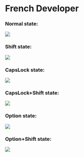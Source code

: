 # French Developer

### Normal state:
<img src="https://d3dehtdmp2rwcw.cloudfront.net/ms_256413/xJLLaf3QrNP1U2SRTt35xdZmci7Y9L/French%2BDeveloper%2B2019-11-29%2B14-56-57.png?Expires=1575037800&Signature=DU7MVGRpTd7CQxtlGczCiCAM28okxjeXuawpYm-dWs9Qau4q4i~Nln358IprGBcMxBuoL1eN~73XXV5icntC1ETqKjCX9iLVKkXUjF5RN~eQKgNj8WwNn0xsVvWe6WJ5Q~LwkbSk-I7mEedtJRYNU84qOFNc575LspRDO~Cml5AlFS4X8PIoKOwYH14Po0744DlCSQp7r8bsGcqFiv74hb3eSvSgND7FHS6voO~YOpYv6gUIlE5ejGRUNrlh0FM43iWxh~vmfY8Z99m~8dFZk5kVo1fISI0qMwvig3EpnHuW4opyWv6KbeFNqvXpOaRSOPA9raF41p6Kt7xS1I2LCw__&Key-Pair-Id=APKAJBCGYQYURKHBGCOA">

### Shift state:
<img src="https://d3dehtdmp2rwcw.cloudfront.net/ms_256413/ZcESdmdmmHXBGusmA889SCBTC7J9TE/French%2BDeveloper%2B2019-11-29%2B14-59-45.png?Expires=1575037800&Signature=IA6RUfAF4fue6zZhKoerTFHVsA4nKSvjbh112uLMO8mYhQrWr7b1wR1FC4bdYURsEtNLcklcvxDiToeWxiwdUctI3Dun8NnEQ7dFqxy1bNofdLjryRDwMBfhw9FJ1~4MNf~Zs6am2jnI~CdW6PaXSI2TqoOx8mbzY6zaI6CRQuXzwCJPELla9VHnObNxD6hTIcTe8vs8fTlnOvpyxPcignUHq5UIIRPO2kT7pvfuvXEOaykGkBFJXmvQMZ-5B1PK9odt8v7bUzbdO7KpJhBt3HQn4Ox4VFqmB30~Sh6QWjuLP12VUjqCNGK~AtratzK6ibh07rOyuRfhUJwjGQD7wg__&Key-Pair-Id=APKAJBCGYQYURKHBGCOA">

### CapsLock state:
<img src="https://d3dehtdmp2rwcw.cloudfront.net/ms_256413/gfv6qLNDLRt9eDHi37Elt1uks9aRb7/French%2BDeveloper%2B2019-11-29%2B15-00-31.png?Expires=1575037800&Signature=lsX05-T4uAAXuGWPeEXckjbpOz5DsaZ3E1oThz7wxTpXX32YvlX0~C774XpM2T-o29GOC-AfHgoNFRqs0FzNTssn1rtwv2zflkTZVUZsOufTfH3f40qlEgXFlTnNuk7GJG~8tdRq~v9vBnsM1~10BITec0QWwHFiaTd28vsUTL0aZdZyr499riH4mRjhKXHPIvKvwICX7zcYcjGkIQGm4BwBKf1eGj4qzbrORY132sLPhc1pRjJrXrM3j7m3nYQa9cI8rDcLDrTcoW~7PEgz~iIEEmvku7eZwhDvzet6XmINhw3Gk-r-ueBVUfC~i3VI~3jlAotXSZVH2eTYIy3Szw__&Key-Pair-Id=APKAJBCGYQYURKHBGCOA">

### CapsLock+Shift state:
<img src="https://d3dehtdmp2rwcw.cloudfront.net/ms_256413/4ShpnlygHOffrPvgxfwdXMLEsWARec/French%2BDeveloper%2B2019-11-29%2B15-01-00.png?Expires=1575037800&Signature=ZAOWDJANF9HpVBF~6ARTd9uxnXRCSChrMGwVHArKu-yiEwIJ0UxyI~pqgU5svkGIDWz78WPT~f8UUK6l~uio~MLv9JWQ7D-XNlBkcRHW3D08mP6lx6qbHah8phWlc3JpOBb1A1ov5MQ8kaHirYJ5XmRTSj7XhE79aamxqWlRzYo8lokBw9PzZwbf0B~INVllgpcb9TCsqP-jM-PNrrOi1YKWmYjPd5bOF4j4sbrcV8vL3YDiX0JFRkx6xMUI7LTOosv~kcOwaiUIuULEQf5JxFWAWxVpgtnNiqMo-6GWkxX8a~iZRm7tNoRxiWDRoEKeILVIjm~H4E8ih02tlEFHhA__&Key-Pair-Id=APKAJBCGYQYURKHBGCOA">

### Option state:
<img src="https://d3dehtdmp2rwcw.cloudfront.net/ms_256413/u4kYKR3dsFev6P9JxpXERHKzxiNQES/French%2BDeveloper%2B2019-11-29%2B15-02-08.png?Expires=1575037800&Signature=doAAsvamEo6BY4sbVet9kJ9qQP~tRm2sEiEFcYU4PDZiofcgXHnwAZxfYHY5xZJksy0djEq9JDtihlaU6UzLWFlpZcUYGl72EiOhakPJXVlZSiONyGAMO2LfFCkAUgo7x9fMzrMbXt2-PIMLgp5rzGC6-LApvBaytXpfX0UfCwYEJWpejKJHJqBwt2Psi6LyUo16-F7rlOjAyaEmQV95wPZQaUPK5gwH~qtjBope9wwl~pOBbRWeCnh3AO48JUhVeWCYMATHtC7LdxnpcWvFlbQYZ7bZXcAO2LzVBavvYRXIdE3-jWJ1ZFgyb4QIDqhUkk10NNADeJFGpeG2wqrccw__&Key-Pair-Id=APKAJBCGYQYURKHBGCOA">

### Option+Shift state:
<img src="https://d3dehtdmp2rwcw.cloudfront.net/ms_256413/FzLEfS0dcnvuvQA5T15pz4T8BQi0Lu/French%2BDeveloper%2B2019-11-29%2B15-01-37.png?Expires=1575037800&Signature=tZpcm4OO936dV6TbV8Y56DyXnQfRcuusZ65mPOh7GMC6tIyeWz2~3b0RAqGYwhVCNssBUXN6wPPErmswNK338QiNBaHXob9Q8-E7ZLnyv6XZffmQpR-J9j9VoEvXBChDdgsCCH31-4DCZX~IaPge-9AoWB8bEQwJOWgwQIF3tHb3FWy6WGBgKGCT-91c-uxXmaoWjTc9BETos-~BuYY117HulwLuu~DFB4C7bXJVk-11u-rbcHZe5As0MpBcqfaoASUHYxGa82trkJ70vlz3wDOmH8KD-eIZaZp-ldXd6Oogs4n8kcBiMEJM8K48noAEqqC8XKkq71r~m7KCbmvllA__&Key-Pair-Id=APKAJBCGYQYURKHBGCOA">

